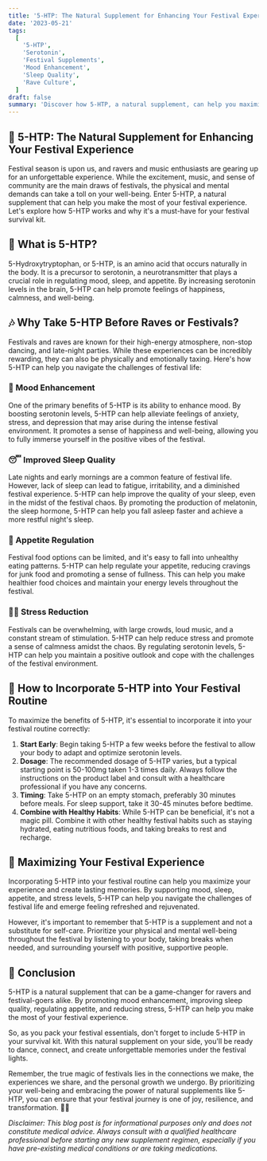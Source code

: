 ```yaml
---
title: '5-HTP: The Natural Supplement for Enhancing Your Festival Experience 🎉'
date: '2023-05-21'
tags:
  [
    '5-HTP',
    'Serotonin',
    'Festival Supplements',
    'Mood Enhancement',
    'Sleep Quality',
    'Rave Culture',
  ]
draft: false
summary: 'Discover how 5-HTP, a natural supplement, can help you maximize your festival experience. From boosting your mood to improving sleep quality, 5-HTP is a game-changer for ravers and festival-goers alike. 🌈🎶'
---
```


## 🌟 5-HTP: The Natural Supplement for Enhancing Your Festival Experience

Festival season is upon us, and ravers and music enthusiasts are gearing up for an unforgettable experience. While the excitement, music, and sense of community are the main draws of festivals, the physical and mental demands can take a toll on your well-being. Enter 5-HTP, a natural supplement that can help you make the most of your festival experience. Let's explore how 5-HTP works and why it's a must-have for your festival survival kit.

## 🧠 What is 5-HTP?

5-Hydroxytryptophan, or 5-HTP, is an amino acid that occurs naturally in the body. It is a precursor to serotonin, a neurotransmitter that plays a crucial role in regulating mood, sleep, and appetite. By increasing serotonin levels in the brain, 5-HTP can help promote feelings of happiness, calmness, and well-being.

## 🎶 Why Take 5-HTP Before Raves or Festivals?

Festivals and raves are known for their high-energy atmosphere, non-stop dancing, and late-night parties. While these experiences can be incredibly rewarding, they can also be physically and emotionally taxing. Here's how 5-HTP can help you navigate the challenges of festival life:

### 🌈 Mood Enhancement

One of the primary benefits of 5-HTP is its ability to enhance mood. By boosting serotonin levels, 5-HTP can help alleviate feelings of anxiety, stress, and depression that may arise during the intense festival environment. It promotes a sense of happiness and well-being, allowing you to fully immerse yourself in the positive vibes of the festival.

### 😴 Improved Sleep Quality

Late nights and early mornings are a common feature of festival life. However, lack of sleep can lead to fatigue, irritability, and a diminished festival experience. 5-HTP can help improve the quality of your sleep, even in the midst of the festival chaos. By promoting the production of melatonin, the sleep hormone, 5-HTP can help you fall asleep faster and achieve a more restful night's sleep.

### 🍴 Appetite Regulation

Festival food options can be limited, and it's easy to fall into unhealthy eating patterns. 5-HTP can help regulate your appetite, reducing cravings for junk food and promoting a sense of fullness. This can help you make healthier food choices and maintain your energy levels throughout the festival.

### 🧘‍♀️ Stress Reduction

Festivals can be overwhelming, with large crowds, loud music, and a constant stream of stimulation. 5-HTP can help reduce stress and promote a sense of calmness amidst the chaos. By regulating serotonin levels, 5-HTP can help you maintain a positive outlook and cope with the challenges of the festival environment.

## 💪 How to Incorporate 5-HTP into Your Festival Routine

To maximize the benefits of 5-HTP, it's essential to incorporate it into your festival routine correctly:

1. **Start Early**: Begin taking 5-HTP a few weeks before the festival to allow your body to adapt and optimize serotonin levels.
2. **Dosage**: The recommended dosage of 5-HTP varies, but a typical starting point is 50-100mg taken 1-3 times daily. Always follow the instructions on the product label and consult with a healthcare professional if you have any concerns.
3. **Timing**: Take 5-HTP on an empty stomach, preferably 30 minutes before meals. For sleep support, take it 30-45 minutes before bedtime.
4. **Combine with Healthy Habits**: While 5-HTP can be beneficial, it's not a magic pill. Combine it with other healthy festival habits such as staying hydrated, eating nutritious foods, and taking breaks to rest and recharge.

## 🎉 Maximizing Your Festival Experience

Incorporating 5-HTP into your festival routine can help you maximize your experience and create lasting memories. By supporting mood, sleep, appetite, and stress levels, 5-HTP can help you navigate the challenges of festival life and emerge feeling refreshed and rejuvenated.

However, it's important to remember that 5-HTP is a supplement and not a substitute for self-care. Prioritize your physical and mental well-being throughout the festival by listening to your body, taking breaks when needed, and surrounding yourself with positive, supportive people.

## 🌈 Conclusion

5-HTP is a natural supplement that can be a game-changer for ravers and festival-goers alike. By promoting mood enhancement, improving sleep quality, regulating appetite, and reducing stress, 5-HTP can help you make the most of your festival experience.

So, as you pack your festival essentials, don't forget to include 5-HTP in your survival kit. With this natural supplement on your side, you'll be ready to dance, connect, and create unforgettable memories under the festival lights.

Remember, the true magic of festivals lies in the connections we make, the experiences we share, and the personal growth we undergo. By prioritizing your well-being and embracing the power of natural supplements like 5-HTP, you can ensure that your festival journey is one of joy, resilience, and transformation. 🎉✨

_Disclaimer: This blog post is for informational purposes only and does not constitute medical advice. Always consult with a qualified healthcare professional before starting any new supplement regimen, especially if you have pre-existing medical conditions or are taking medications._

